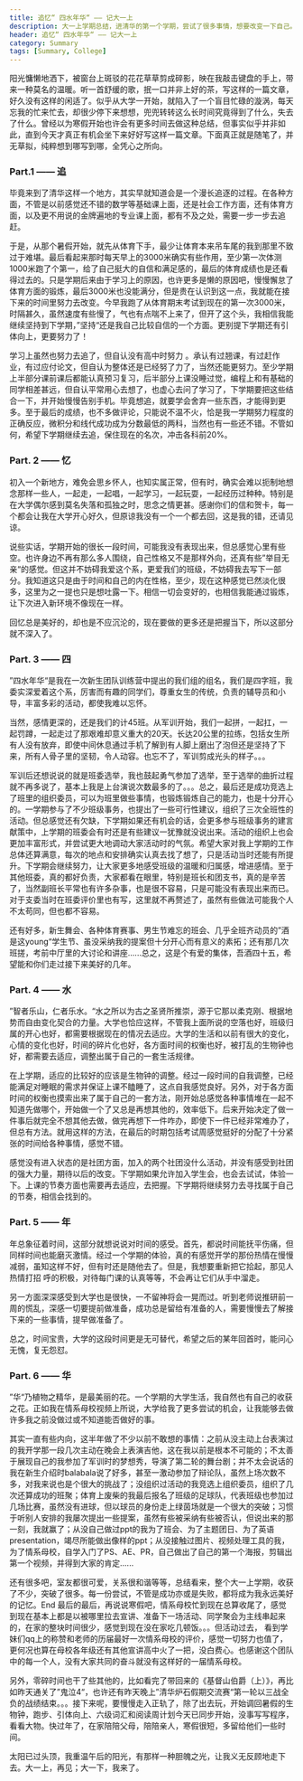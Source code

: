 ```yaml
---
title: 追忆“ 四水年华“ —— 记大一上
description: 大一上学期总结，进清华的第一个学期，尝试了很多事情，想要改变一下自己。只是写法上看起来受高考作文影响很深...现在看起来有些奇怪了，但也不失为曾经一段鲜明的烙印。
header: 追忆“ 四水年华“ —— 记大一上
category: Summary
tags: [Summary, College]
---
```


阳光慵懒地洒下，被窗台上斑驳的花花草草剪成碎影，映在我敲击键盘的手上，带来一种莫名的温暖。听一首舒缓的歌，抿一口并非上好的茶，写这样的一篇文章，好久没有这样的闲适了。似乎从大学一开始，就陷入了一个盲目忙碌的漩涡，每天忘我的忙来忙去，却很少停下来想想，兜兜转转这么长时间究竟得到了什么，失去了什么。曾经以为寒假开始也许会有更多时间去做这种总结，但事实似乎并非如此，直到今天才真正有机会坐下来好好写这样一篇文章。下面真正就是随笔了，并无草拟，纯粹想到哪写到哪，全凭心之所向。

### Part.1 —— 追

毕竟来到了清华这样一个地方，其实早就知道会是一个漫长追逐的过程。在各种方面，不管是以前感觉还不错的数学等基础课上面，还是社会工作方面，还有体育方面，以及更不用说的金牌遍地的专业课上面，都有不及之处，需要一步一步去追赶。

于是，从那个暑假开始，就先从体育下手，最少让体育本来吊车尾的我到那里不致过于难堪。最后看起来那时每天早上的3000米确实有些作用，至少第一次体测1000米跑了个第一，给了自己挺大的自信和满足感的，最后的体育成绩也是还看得过去的。只是学期后来由于学习上的原因，也许更多是懒的原因吧，慢慢懈怠了体育方面的锻炼，最后3000米也没能满分，但是贵在认识到这一点，我就能在接下来的时间里努力去改变。今早我跑了从体育期末考试到现在的第一次3000米，时隔甚久，虽然速度有些慢了，气也有点喘不上来了，但开了这个头，我相信我能继续坚持到下学期，”坚持“还是我自己比较自信的一个方面。更别提下学期还有引体向上，更要努力了！

学习上虽然也努力去追了，但自认没有高中时努力 。承认有过翘课，有过赶作业，有过应付论文，但自认为整体还是已经努了力了，当然还能更努力。至少学期上半部分课前课后都能认真预习复习，后半部分上课没睡过觉，编程上和有基础的同学相差甚远，但自认平常用心去想了，也虚心去问了学习了，下学期要把这些结合一下，并开始慢慢告别手机。毕竟想追，就要学会舍弃一些东西，才能得到更多。至于最后的成绩，也不多做评论，只能说不温不火，恰是我一学期努力程度的正确反应，微积分和线代成功成为分数最低的两科，当然也有一些还不错。不管如何，希望下学期继续去追，保住现在的名次，冲击各科前20%。 

### Part. 2 —— 忆        

初入一个新地方，难免会思乡怀人，也知实属正常，但有时，确实会难以扼制地想念那样一些人，一起走，一起唱，一起学习，一起玩耍，一起经历过种种。特别是在大学偶尔感到莫名失落和孤独之时，思念之情更甚。感谢你们的信和贺卡，每一个都会让我在大学开心好久，但原谅我没有一个一个都去回，这是我的错，还请见谅。

说些实话，学期开始的很长一段时间，可能我没有表现出来，但总感觉心里有些空。也许身边不再有那么多人围绕，自己性格又不是那样外向，还真有些”举目无亲“的感觉。但这并不妨碍我爱这个系，更爱我们的班级，不妨碍我去写下一部分。我知道这只是由于时间和自己的内在性格，至少，现在这种感觉已然淡化很多，这里为之一提也只是想吐露一下。相信一切会变好的，也相信我能通过锻炼，让下次进入新环境不像现在一样。

回忆总是美好的，却也是不应沉沦的，现在要做的更多还是把握当下，所以这部分就不深入了。

### Part. 3 —— 四        

”四水年华“是我在一次新生团队训练营中提出的我们组的组名，我们是四字班，我委实深爱着这个系，厉害而有趣的同学们，尊重女生的传统，负责的辅导员和小导，丰富多彩的活动，都使我难以忘怀。

当然，感情更深的，还是我们的计45班。从军训开始，我们一起拼，一起扛，一起罚蹲，一起走过了那艰难却意义重大的20天。长达20公里的拉练，包括女生所有人没有放弃，即使中间休息通过手机了解到有人脚上磨出了泡但还是坚持了下来，所有人骨子里的坚韧，令人动容。也忘不了，军训剪成光头的样子。。。

军训后还想说说的就是班委选举，我也鼓起勇气参加了选举，至于选举的曲折过程就不再多说了，基本上我是上台演说次数最多的了。。。总之，最后还是成功竞选上了班里的组织委员，可以为班里做些事情，也锻炼锻炼自己的能力，也是十分开心的。一学期参与了不少班级事务，也提出了一些可行性建议，组织了三次全班性的活动。但总感觉还有欠缺，下学期如果还有机会的话，会更多参与班级事务的建言献策中，上学期的班委会有时还是有些建议一犹豫就没说出来。活动的组织上也会更加丰富形式，并尝试更大地调动大家活动时的气氛。希望大家对我上学期的工作总体还算满意，每次的地点和安排确实认真去找了想了，只是活动当时还能有所提升。下学期会继续努力，让大家更多地感受班级的温暖和归属感，增进感情。至于其他班委，真的都好负责，大家都看在眼里，特别是班长和团支书，真的是辛苦了，当然副班长平常也有许多杂事，也是很不容易，只是可能没有表现出来而已。对于支委当时在班委评价里也有写，这里就不再赘述了，虽然有些做法可能我个人不太苟同，但也都不容易。

还有好多，新生舞会、各种体育赛事、男生节难忘的班会、几乎全班齐动员的”酒是这young“学生节、虽没采纳我的提案但十分开心而有意义的素拓；还有那几次班搓，考前中厅里的大讨论和讲座......总之，这是个有爱的集体，吾酒四十五，希望能和你们走过接下来美好的几年。

### Part. 4 —— 水       

”智者乐山，仁者乐水。“水之所以为古之圣贤所推崇，源于它那以柔克刚、根据地势而自由变化契合的力量。大学也恰应这样，不管我上面所说的空落也好，班级归属的开心也好，都需要根据现在的情况去适应。大学的生活和以前有很大的变化，心情的变化也好，时间的碎片化也好，各方面时间的权衡也好，被打乱的生物钟也好，都需要去适应，调整出属于自己的一套生活规律。

在上学期，适应的比较好的应该是生物钟的调整。经过一段时间的自我调整，已经能满足对睡眠的需求并保证上课不瞌睡了，这点自我感觉良好。另外，对于各方面时间的权衡也摸索出来了属于自己的一套方法，刚开始总感觉各种事情堆在一起不知道先做哪个，开始做一个了又总是再想其他的，效率低下。后来开始决定了做一件事后就完全不想其他去做，做完再想下一件咋办，即使下一件已经非常难办了，但总有方法。就用这样的方法，在最后的时期包括考试周感觉挺好的分配了十分紧张的时间给各种事情，感觉不错。

感觉没有进入状态的是社团方面，加入的两个社团没什么活动，并没有感受到社团的强大力量，期待以后的改变。下学期如果允许加入学生会，也会去试试，体验一下。上课的节奏方面也需要再去适应，去把握。下学期将继续努力去寻找属于自己的节奏，相信会找到的。

### Part. 5 —— 年       

年总象征着时间，这部分就想说说对时间的感受。首先，都说时间能抚平伤痛，但同样时间也能磨灭激情。经过一个学期的体验，真的有感觉开学的那份热情在慢慢减弱，虽知这样不好，但有时还是随他去了。但是，我想要重新把它拾起，那见人热情打招 呼的积极，对待每门课的认真等等，不会再让它们从手中溜走。

另一方面深深感受到大学也是很快，一不留神将会一晃而过。听到老师说推研前一周的慌乱，深感一切要提前做准备，成功总是留给有准备的人，需要慢慢去了解接下来的一些事情，提早做准备了。

总之，时间宝贵，大学的这段时间更是无可替代，希望之后的某年回首时，能问心无愧，复无怨怼。

### Part. 6 —— 华        

”华“乃植物之精华，是最美丽的花。一个学期的大学生活，我自然也有自己的收获之花。正如我在情系母校视频上所说，大学给我了更多尝试的机会，让我能够去做许多我之前没做过或不知道能否做好的事。

其实一直有些内向，这半年做了不少以前不敢想的事情：之前从没主动上台表演过的我开学那一段几次主动在晚会上表演吉他，这在我以前是根本不可能的；不太善于展现自己的我参加了军训时的梦想秀，导演了第二轮的舞台剧；并不太会说话的我在新生介绍时balabala说了好多，甚至一激动参加了辩论队，虽然上场次数不多，对我来说也是个很大的挑战了；没组织过活动的我竞选上组织委员，组织了几次还算成功的班聚；体育上废柴的我最后报名了班级的足球队，代表班级也参加过几场比赛，虽然没有进球，但以球员的身份走上绿茵场就是一个很大的突破；习惯于听别人安排的我屡次提出一些提案，虽然有些被采纳有些被否认，但说出来的那一刻，我就赢了；从没自己做过ppt的我为了班会、为了主题团日、为了英语presentation，竭尽所能做出像样的ppt；从没接触过图片、视频处理工具的我，为了情系母校，自学入门了PS、AE、PR，自己做出了自己的第一个海报，剪辑出第一个视频，并得到大家的肯定......

还有很多吧，室友都很可爱，关系很和谐等等，总结看来，整个大一上学期，收获了不少，突破了很多。每一份尝试，不管是成功亦或是失败，都将成为我永远美好的记忆。End       最后的最后，再说说寒假吧，情系母校忙到现在总算收尾了，感觉到现在基本上都是以被哪里拉去宣讲、准备下一场活动、同学聚会为主线串起来的，在家的整块时间很少，感觉到现在没在家吃几顿饭。。。但活动过去， 看到学妹们qq上的称赞和老师的历届最好一次情系母校的评价，感觉一切努力也值了，更何况也算在母校各年级还有其他宣讲高中火了一把，没白费心。也感谢这个团队中的每一个人，没有大家共同的奋斗就没有这样好的一届情系母校。

另外，零碎时间也干了些其他的，比如看完了带回来的《基督山伯爵（上）》，再比如昨天通关了”鬼泣4“，也许还有昨天晚上”清华炉石假期交流赛“第一轮以三战全负的战绩结束。。。接下来呢，要慢慢走入正轨了，除了出去玩，开始调回暑假的生物钟，跑步、引体向上、六级词汇和阅读周计划今天已同步开始，没事写写程序，看看大物。快过年了，在家陪陪父母，陪陪亲人，寒假很短，多留给他们一些时间。

太阳已过头顶，我重温午后的阳光，有那样一种胆魄之光，让我义无反顾地走下去。大一上，再见；大一下，我来了。